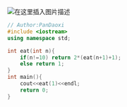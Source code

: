 ![在这里插入图片描述](https://pic.2ge.org/cdn/?url=https://img-blog.csdnimg.cn/e5b96415c6ee46859362c65cdf2027c3.png)

```cpp
// Author:PanDaoxi
#include <iostream>
using namespace std;

int eat(int n){
	if(n!=10) return 2*(eat(n+1)+1);
	else return 1;
} 
int main(){
	cout<<eat(1)<<endl;
	return 0;
}
```

